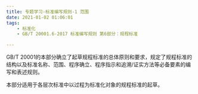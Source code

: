 ```yaml
---
title: 专题学习-标准编写规则-1 范围
date: 2021-01-02 01:06:01
tags: 
	- 标准化
	- GB/T 20001.6-2017 标准编写规则 第6部分：规程标准

---
```




GB/T 20001的本部分确立了起草规程标准的总体原则和要求，规定了规程标准的结构以及标准名称、范围、程序确立、程序指示和追溯/证实方法等必备要素的编写和表述规则。

本部分适用于各层次标准中以过程为标准化对象的规程标准的起草。
